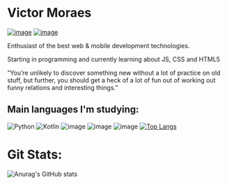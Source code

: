 # Victor Moraes
[![image](https://img.shields.io/badge/Victor%20Moraes-0077B5?style=for-the-badge&logo=linkedin&logoColor=white&link=https://www.linkedin.com/in/victor-moraes-43006a112/)](https://www.linkedin.com/in/victor-moraes-43006a112/) [![image](https://img.shields.io/badge/-victor.moraesrj@gmail.com-D14836?style=for-the-badge&logo=gmail&logoColor=white&link=mailto:victor.moraesrj@gmail.com)](mailto:victor.moraesrj@gmail.com)


Enthusiast of the best web & mobile development technologies.

Starting in programming and currently learning about JS, CSS and HTML5


“You’re unlikely to discover something new without a lot of practice on old stuff, but further, you should get a heck of a lot of fun out of working out funny relations and interesting things.” 

## Main languages ​​I'm studying:
![Python](https://img.shields.io/badge/python-3670A0?style=for-the-badge&logo=python&logoColor=ffdd54) 
![Kotlin](https://img.shields.io/badge/kotlin-%230095D5.svg?style=for-the-badge&logo=kotlin&logoColor=white) 
![image](https://img.shields.io/badge/JS-323330?style=for-the-badge&logo=javascript&logoColor=F7DF1E)
![image](https://img.shields.io/badge/HTML5-E34F26?style=for-the-badge&logo=html5&logoColor=white)
![image](https://img.shields.io/badge/CSS3-1572B6?style=for-the-badge&logo=css3&logoColor=white)
[![Top Langs](https://github-readme-stats.vercel.app/api/top-langs/?username=VicktorMS&layout=compact)](https://github.com/VicktorMS/github-readme-stats)

# Git Stats:
![Anurag's GitHub stats](https://github-readme-stats.vercel.app/api?username=VicktorMS&show_icons=true&theme=radical) 


